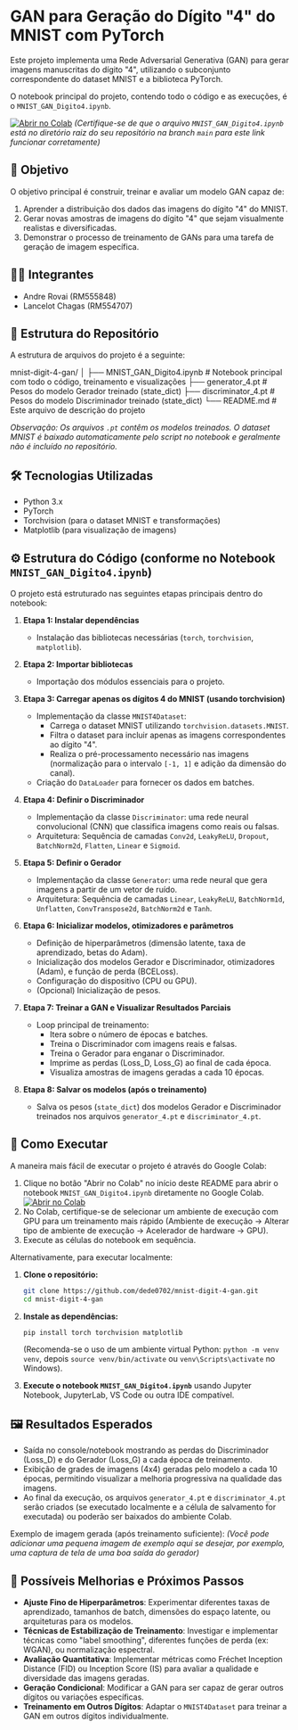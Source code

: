 # GAN para Geração do Dígito "4" do MNIST com PyTorch

Este projeto implementa uma Rede Adversarial Generativa (GAN) para gerar imagens manuscritas do dígito "4", utilizando o subconjunto correspondente do dataset MNIST e a biblioteca PyTorch.

O notebook principal do projeto, contendo todo o código e as execuções, é o `MNIST_GAN_Digito4.ipynb`.

[![Abrir no Colab](https://colab.research.google.com/assets/colab-badge.svg)](https://colab.research.google.com/github/dede0702/mnist-digit-4-gan/blob/main/MNIST_GAN_Digito4.ipynb)
*(Certifique-se de que o arquivo `MNIST_GAN_Digito4.ipynb` está no diretório raiz do seu repositório na branch `main` para este link funcionar corretamente)*

## 🎯 Objetivo

O objetivo principal é construir, treinar e avaliar um modelo GAN capaz de:
1. Aprender a distribuição dos dados das imagens do dígito "4" do MNIST.
2. Gerar novas amostras de imagens do dígito "4" que sejam visualmente realistas e diversificadas.
3. Demonstrar o processo de treinamento de GANs para uma tarefa de geração de imagem específica.

## 🧑‍💻 Integrantes

- Andre Rovai        (RM555848)
- Lancelot Chagas    (RM554707)

## 📂 Estrutura do Repositório

A estrutura de arquivos do projeto é a seguinte:

mnist-digit-4-gan/
│
├── MNIST_GAN_Digito4.ipynb # Notebook principal com todo o código, treinamento e visualizações
├── generator_4.pt # Pesos do modelo Gerador treinado (state_dict)
├── discriminator_4.pt # Pesos do modelo Discriminador treinado (state_dict)
└── README.md # Este arquivo de descrição do projeto

*Observação: Os arquivos `.pt` contêm os modelos treinados. O dataset MNIST é baixado automaticamente pelo script no notebook e geralmente não é incluído no repositório.*

## 🛠️ Tecnologias Utilizadas

- Python 3.x
- PyTorch
- Torchvision (para o dataset MNIST e transformações)
- Matplotlib (para visualização de imagens)

## ⚙️ Estrutura do Código (conforme no Notebook `MNIST_GAN_Digito4.ipynb`)

O projeto está estruturado nas seguintes etapas principais dentro do notebook:

1.  **Etapa 1: Instalar dependências**
    *   Instalação das bibliotecas necessárias (`torch`, `torchvision`, `matplotlib`).

2.  **Etapa 2: Importar bibliotecas**
    *   Importação dos módulos essenciais para o projeto.

3.  **Etapa 3: Carregar apenas os dígitos 4 do MNIST (usando torchvision)**
    *   Implementação da classe `MNIST4Dataset`:
        *   Carrega o dataset MNIST utilizando `torchvision.datasets.MNIST`.
        *   Filtra o dataset para incluir apenas as imagens correspondentes ao dígito "4".
        *   Realiza o pré-processamento necessário nas imagens (normalização para o intervalo `[-1, 1]` e adição da dimensão do canal).
    *   Criação do `DataLoader` para fornecer os dados em batches.

4.  **Etapa 4: Definir o Discriminador**
    *   Implementação da classe `Discriminator`: uma rede neural convolucional (CNN) que classifica imagens como reais ou falsas.
    *   Arquitetura: Sequência de camadas `Conv2d`, `LeakyReLU`, `Dropout`, `BatchNorm2d`, `Flatten`, `Linear` e `Sigmoid`.

5.  **Etapa 5: Definir o Gerador**
    *   Implementação da classe `Generator`: uma rede neural que gera imagens a partir de um vetor de ruído.
    *   Arquitetura: Sequência de camadas `Linear`, `LeakyReLU`, `BatchNorm1d`, `Unflatten`, `ConvTranspose2d`, `BatchNorm2d` e `Tanh`.

6.  **Etapa 6: Inicializar modelos, otimizadores e parâmetros**
    *   Definição de hiperparâmetros (dimensão latente, taxa de aprendizado, betas do Adam).
    *   Inicialização dos modelos Gerador e Discriminador, otimizadores (Adam), e função de perda (BCELoss).
    *   Configuração do dispositivo (CPU ou GPU).
    *   (Opcional) Inicialização de pesos.

7.  **Etapa 7: Treinar a GAN e Visualizar Resultados Parciais**
    *   Loop principal de treinamento:
        *   Itera sobre o número de épocas e batches.
        *   Treina o Discriminador com imagens reais e falsas.
        *   Treina o Gerador para enganar o Discriminador.
        *   Imprime as perdas (Loss_D, Loss_G) ao final de cada época.
        *   Visualiza amostras de imagens geradas a cada 10 épocas.

8.  **Etapa 8: Salvar os modelos (após o treinamento)**
    *   Salva os pesos (`state_dict`) dos modelos Gerador e Discriminador treinados nos arquivos `generator_4.pt` e `discriminator_4.pt`.

## 🚀 Como Executar

A maneira mais fácil de executar o projeto é através do Google Colab:

1.  Clique no botão "Abrir no Colab" no início deste README para abrir o notebook `MNIST_GAN_Digito4.ipynb` diretamente no Google Colab.
    [![Abrir no Colab](https://colab.research.google.com/assets/colab-badge.svg)](https://colab.research.google.com/github/dede0702/mnist-digit-4-gan/blob/main/MNIST_GAN_Digito4.ipynb)
2.  No Colab, certifique-se de selecionar um ambiente de execução com GPU para um treinamento mais rápido (Ambiente de execução -> Alterar tipo de ambiente de execução -> Acelerador de hardware -> GPU).
3.  Execute as células do notebook em sequência.

Alternativamente, para executar localmente:

1.  **Clone o repositório:**
    ```bash
    git clone https://github.com/dede0702/mnist-digit-4-gan.git
    cd mnist-digit-4-gan
    ```

2.  **Instale as dependências:**
    ```bash
    pip install torch torchvision matplotlib
    ```
    (Recomenda-se o uso de um ambiente virtual Python: `python -m venv venv`, depois `source venv/bin/activate` ou `venv\Scripts\activate` no Windows).

3.  **Execute o notebook `MNIST_GAN_Digito4.ipynb`** usando Jupyter Notebook, JupyterLab, VS Code ou outra IDE compatível.

## 🖼️ Resultados Esperados

-   Saída no console/notebook mostrando as perdas do Discriminador (Loss_D) e do Gerador (Loss_G) a cada época de treinamento.
-   Exibição de grades de imagens (4x4) geradas pelo modelo a cada 10 épocas, permitindo visualizar a melhoria progressiva na qualidade das imagens.
-   Ao final da execução, os arquivos `generator_4.pt` e `discriminator_4.pt` serão criados (se executado localmente e a célula de salvamento for executada) ou poderão ser baixados do ambiente Colab.

Exemplo de imagem gerada (após treinamento suficiente):
*(Você pode adicionar uma pequena imagem de exemplo aqui se desejar, por exemplo, uma captura de tela de uma boa saída do gerador)*
<!-- <p align="center">
  <img src="path/to/your/sample_generated_image.png" width="200" alt="Exemplo de Dígito 4 Gerado">
</p> -->

## 🔮 Possíveis Melhorias e Próximos Passos

-   **Ajuste Fino de Hiperparâmetros**: Experimentar diferentes taxas de aprendizado, tamanhos de batch, dimensões do espaço latente, ou arquiteturas para os modelos.
-   **Técnicas de Estabilização de Treinamento**: Investigar e implementar técnicas como "label smoothing", diferentes funções de perda (ex: WGAN), ou normalização espectral.
-   **Avaliação Quantitativa**: Implementar métricas como Fréchet Inception Distance (FID) ou Inception Score (IS) para avaliar a qualidade e diversidade das imagens geradas.
-   **Geração Condicional**: Modificar a GAN para ser capaz de gerar outros dígitos ou variações específicas.
-   **Treinamento em Outros Dígitos**: Adaptar o `MNIST4Dataset` para treinar a GAN em outros dígitos individualmente.
